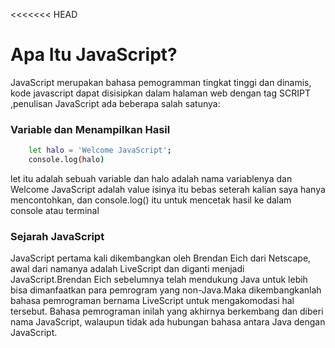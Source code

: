 <<<<<<< HEAD

# Apa Itu JavaScript?

JavaScript merupakan bahasa pemogramman tingkat tinggi dan dinamis, kode javascript dapat disisipkan dalam halaman web dengan tag SCRIPT ,penulisan JavaScript ada beberapa salah satunya:

### Variable dan Menampilkan Hasil

```sh
    let halo = 'Welcome JavaScript';
    console.log(halo)
```

let itu adalah sebuah variable dan halo adalah nama variablenya dan Welcome JavaScript adalah value isinya itu bebas seterah kalian saya hanya mencontohkan, dan console.log() itu untuk mencetak hasil ke dalam console atau terminal

### Sejarah JavaScript

JavaScript pertama kali dikembangkan oleh Brendan Eich dari Netscape, awal dari namanya adalah LiveScript dan diganti menjadi JavaScript.Brendan Eich sebelumnya telah mendukung Java untuk lebih bisa dimanfaatkan para pemrogram yang non-Java.Maka dikembangkanlah bahasa pemrograman bernama LiveScript untuk mengakomodasi hal tersebut. Bahasa pemrograman inilah yang akhirnya berkembang dan diberi nama JavaScript, walaupun tidak ada hubungan bahasa antara Java dengan JavaScript.

